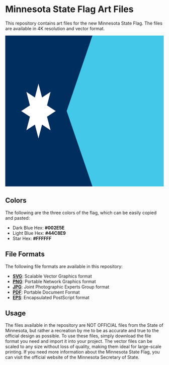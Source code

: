 <h1>Minnesota State Flag Art Files</h1>

<p>This repository contains art files for the new Minnesota State Flag. The files are available in 4K resolution and vector format.</p>

<img src="https://github.com/Zaptoshi/mnflag/blob/main/New%20Minnesota%20Flag%20(Horizontal)%20-%204K.png?raw=true" alt="New Minnesota Flag (Horizontal)" width="800" height="480">

<h2>Colors</h2>

<p>The following are the three colors of the flag, which can be easily copied and pasted:</p>

<ul> <li>Dark Blue Hex: <strong>#002E5E</strong></li> <li>Light Blue Hex: <strong>#44C8E9</strong></li> <li>Star Hex: <strong>#FFFFFF</strong></li> </ul>

<h2>File Formats</h2>

<p>The following file formats are available in this repository:</p>

<ul> 
  <li><a href="https://github.com/Zaptoshi/mnflag/blob/main/New%20Minnesota%20Flag.svg"><strong>SVG</strong></a>: Scalable Vector Graphics format</li> 
  <li><a href="https://github.com/Zaptoshi/mnflag/blob/main/New%20Minnesota%20Flag%20(Horizontal)%20-%204K.png"><strong>PNG</strong></a>: Portable Network Graphics format</li> 
  <li><a href="https://github.com/Zaptoshi/mnflag/blob/main/New%20Minnesota%20Flag.jpg"><strong>JPG</strong></a>: Joint Photographic Experts Group format</li> 
  <li><a href="https://github.com/Zaptoshi/mnflag/blob/main/New%20Minnesota%20Flag.pdf"><strong>PDF</strong></a>: Portable Document Format</li> 
  <li><a href="https://github.com/Zaptoshi/mnflag/blob/main/New%20Minnesota%20Flag.eps"><strong>EPS</strong></a>: Encapsulated PostScript format</li> 
</ul>

<h2>Usage</h2>

<p>The files available in the repository are NOT OFFICIAL files from the State of Minnesota, but rather a recreation by me to be as accurate and true to the official design as possible. To use these files, simply download the file format you need and import it into your project. The vector files can be scaled to any size without loss of quality, making them ideal for large-scale printing. If you need more information about the Minnesota State Flag, you can visit the official website of the Minnesota Secretary of State.</p>
